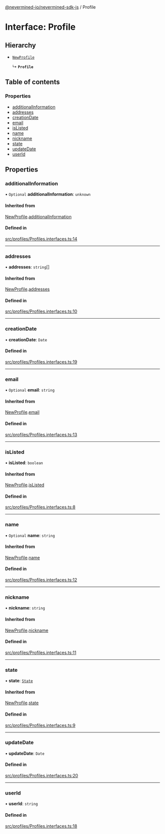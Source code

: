 [@nevermined-io/nevermined-sdk-js](../code-reference.md) / Profile

# Interface: Profile

## Hierarchy

- [`NewProfile`](NewProfile.md)

  ↳ **`Profile`**

## Table of contents

### Properties

- [additionalInformation](Profile.md#additionalinformation)
- [addresses](Profile.md#addresses)
- [creationDate](Profile.md#creationdate)
- [email](Profile.md#email)
- [isListed](Profile.md#islisted)
- [name](Profile.md#name)
- [nickname](Profile.md#nickname)
- [state](Profile.md#state)
- [updateDate](Profile.md#updatedate)
- [userId](Profile.md#userid)

## Properties

### additionalInformation

• `Optional` **additionalInformation**: `unknown`

#### Inherited from

[NewProfile](NewProfile.md).[additionalInformation](NewProfile.md#additionalinformation)

#### Defined in

[src/profiles/Profiles.interfaces.ts:14](https://github.com/nevermined-io/sdk-js/blob/3b3ce30/src/profiles/Profiles.interfaces.ts#L14)

___

### addresses

• **addresses**: `string`[]

#### Inherited from

[NewProfile](NewProfile.md).[addresses](NewProfile.md#addresses)

#### Defined in

[src/profiles/Profiles.interfaces.ts:10](https://github.com/nevermined-io/sdk-js/blob/3b3ce30/src/profiles/Profiles.interfaces.ts#L10)

___

### creationDate

• **creationDate**: `Date`

#### Defined in

[src/profiles/Profiles.interfaces.ts:19](https://github.com/nevermined-io/sdk-js/blob/3b3ce30/src/profiles/Profiles.interfaces.ts#L19)

___

### email

• `Optional` **email**: `string`

#### Inherited from

[NewProfile](NewProfile.md).[email](NewProfile.md#email)

#### Defined in

[src/profiles/Profiles.interfaces.ts:13](https://github.com/nevermined-io/sdk-js/blob/3b3ce30/src/profiles/Profiles.interfaces.ts#L13)

___

### isListed

• **isListed**: `boolean`

#### Inherited from

[NewProfile](NewProfile.md).[isListed](NewProfile.md#islisted)

#### Defined in

[src/profiles/Profiles.interfaces.ts:8](https://github.com/nevermined-io/sdk-js/blob/3b3ce30/src/profiles/Profiles.interfaces.ts#L8)

___

### name

• `Optional` **name**: `string`

#### Inherited from

[NewProfile](NewProfile.md).[name](NewProfile.md#name)

#### Defined in

[src/profiles/Profiles.interfaces.ts:12](https://github.com/nevermined-io/sdk-js/blob/3b3ce30/src/profiles/Profiles.interfaces.ts#L12)

___

### nickname

• **nickname**: `string`

#### Inherited from

[NewProfile](NewProfile.md).[nickname](NewProfile.md#nickname)

#### Defined in

[src/profiles/Profiles.interfaces.ts:11](https://github.com/nevermined-io/sdk-js/blob/3b3ce30/src/profiles/Profiles.interfaces.ts#L11)

___

### state

• **state**: [`State`](../enums/State.md)

#### Inherited from

[NewProfile](NewProfile.md).[state](NewProfile.md#state)

#### Defined in

[src/profiles/Profiles.interfaces.ts:9](https://github.com/nevermined-io/sdk-js/blob/3b3ce30/src/profiles/Profiles.interfaces.ts#L9)

___

### updateDate

• **updateDate**: `Date`

#### Defined in

[src/profiles/Profiles.interfaces.ts:20](https://github.com/nevermined-io/sdk-js/blob/3b3ce30/src/profiles/Profiles.interfaces.ts#L20)

___

### userId

• **userId**: `string`

#### Defined in

[src/profiles/Profiles.interfaces.ts:18](https://github.com/nevermined-io/sdk-js/blob/3b3ce30/src/profiles/Profiles.interfaces.ts#L18)
